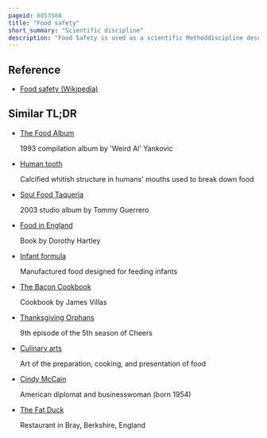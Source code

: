 ```yaml
---
pageid: 8053588
title: "Food safety"
short_summary: "Scientific discipline"
description: "Food Safety is used as a scientific Methoddiscipline describing handling Preparation and Storage of Food in Ways that prevent foodborne Illnesses. The Occurrence of two or more Cases of similar Illness due to the Ingestion of a common Food is known as a food-borne Disease Outbreak. This includes a Number of Routines that must be followed to avoid potential Health Hazards. In this Way, Food Safety often overlaps with Food Defense to prevent Harm to Consumers. The Tracks within this Line of Thought are Safety between Industry and the Market and then between the Market and the Consumer. In considering industry-to-market Practices, Food Safety Considerations include the Origins of Food including the Practices relating to Food Labeling, Food Hygiene, Food Additives and Pesticide Residues, as well as Policies on Biotechnology and Food and Guidelines for the Management of governmental Import and Export Inspection and Certification Systems for Foods. In considering market-to-consumer Practices the usual Thought is that Food should be safe on the Market and the Concern is the safe Delivery and Preparation of Food for the Consumer. Nutrition and Food Safety are closely related. Unhealthy Food creates a Cycle of Disease and Malnutrition that also affects Infants and Adults."
---
```


## Reference

- [Food safety (Wikipedia)](https://en.wikipedia.org/?curid=8053588)

## Similar TL;DR

- [The Food Album](/tldr/en/the-food-album)

  1993 compilation album by 'Weird Al' Yankovic

- [Human tooth](/tldr/en/human-tooth)

  Calcified whitish structure in humans' mouths used to break down food

- [Soul Food Taqueria](/tldr/en/soul-food-taqueria)

  2003 studio album by Tommy Guerrero

- [Food in England](/tldr/en/food-in-england)

  Book by Dorothy Hartley

- [Infant formula](/tldr/en/infant-formula)

  Manufactured food designed for feeding infants

- [The Bacon Cookbook](/tldr/en/the-bacon-cookbook)

  Cookbook by James Villas

- [Thanksgiving Orphans](/tldr/en/thanksgiving-orphans)

  9th episode of the 5th season of Cheers

- [Culinary arts](/tldr/en/culinary-arts)

  Art of the preparation, cooking, and presentation of food

- [Cindy McCain](/tldr/en/cindy-mccain)

  American diplomat and businesswoman (born 1954)

- [The Fat Duck](/tldr/en/the-fat-duck)

  Restaurant in Bray, Berkshire, England
